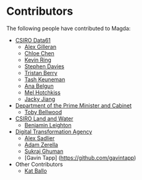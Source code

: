 # Contributors

The following people have contributed to Magda:

*   [CSIRO Data61](http://www.csiro.au/en/Research/D61)
    *   [Alex Gilleran](https://github.com/AlexGilleran)
    *   [Chloe Chen](https://github.com/chloeleichen)
    *   [Kevin Ring](https://github.com/kring)
    *   [Stephen Davies](https://github.com/steve9164)
    *   [Tristan Berry](https://github.com/tristochief)
    *   [Tash Keuneman](https://github.com/tkeuneman)
    *   [Ana Belgun](https://github.com/AnaBelgun)
    *   [Mel Hotchkiss](https://github.com/melaniehotchkiss)
    *   [Jacky Jiang](https://github.com/t83714)
*   [Department of the Prime Minister and Cabinet](https://www.dpmc.gov.au/)
    *   [Toby Bellwood](https://github.com/tobybellwood)
*   [CSIRO Land and Water](https://www.csiro.au/en/Research/LWF)
    *   [Benjamin Leighton](https://github.com/benjaminleighton)
*   [Digital Transformation Agency](https://www.dta.gov.au/)
    *   [Alex Sadlier](https://github.com/maxious)
    *   [Adam Zerella](https://github.com/adamzerella)
    *   [Sukraj Ghuman](https://github.com/sukhrajghuman)
    *   [Gavin Tapp] (https://github.com/gavintapp)
*   Other Contributors
    *   [Kat Ballo](https://github.com/ketikat)

